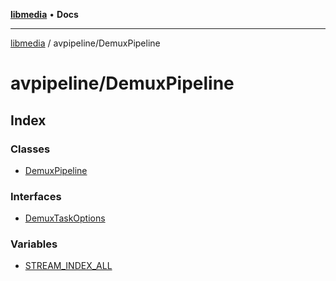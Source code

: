 [**libmedia**](../../README.md) • **Docs**

***

[libmedia](../../README.md) / avpipeline/DemuxPipeline

# avpipeline/DemuxPipeline

## Index

### Classes

- [DemuxPipeline](classes/DemuxPipeline.md)

### Interfaces

- [DemuxTaskOptions](interfaces/DemuxTaskOptions.md)

### Variables

- [STREAM\_INDEX\_ALL](variables/STREAM_INDEX_ALL.md)
